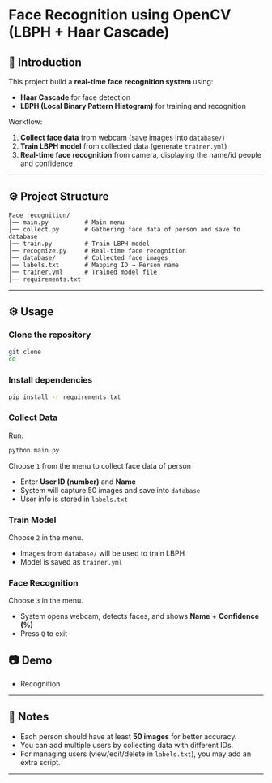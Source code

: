 # Face Recognition using OpenCV (LBPH + Haar Cascade)

## 📖 Introduction
This project build a **real-time face recognition system** using:
- **Haar Cascade** for face detection  
- **LBPH (Local Binary Pattern Histogram)** for training and recognition  

Workflow:
1. **Collect face data** from webcam (save images into `database/`)  
2. **Train LBPH model** from collected data (generate `trainer.yml`)  
3. **Real-time face recognition** from camera, displaying the name/id people and confidence

---

## ⚙️ Project Structure
```
Face recognition/
│── main.py          # Main menu
│── collect.py       # Gathering face data of person and save to database
│── train.py         # Train LBPH model
│── recognize.py     # Real-time face recognition
│── database/        # Collected face images
│── labels.txt       # Mapping ID → Person name
│── trainer.yml      # Trained model file
│── requirements.txt 
```

---

## ⚙️ Usage
### Clone the repository

```bash
git clone 
cd 
```
### Install dependencies
```bash
pip install -r requirements.txt
```

### Collect Data
Run:
```bash
python main.py
```
Choose `1` from the menu to collect face data of person 
- Enter **User ID (number)** and **Name**  
- System will capture 50 images and save into `database`  
- User info is stored in `labels.txt`  


### Train Model
Choose `2` in the menu.  
- Images from `database/` will be used to train LBPH  
- Model is saved as `trainer.yml`  


### Face Recognition
Choose `3` in the menu.  
- System opens webcam, detects faces, and shows **Name** + **Confidence (%)**  
- Press `Q` to exit  


## 📷 Demo
- Recognition 

---

## 📝 Notes
- Each person should have at least **50 images** for better accuracy.  
- You can add multiple users by collecting data with different IDs.  
- For managing users (view/edit/delete in `labels.txt`), you may add an extra script.  

---


